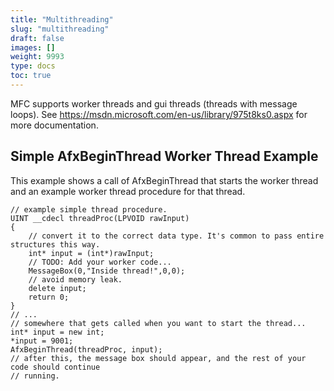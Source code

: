 ```yaml
---
title: "Multithreading"
slug: "multithreading"
draft: false
images: []
weight: 9993
type: docs
toc: true
---
```


MFC supports worker threads and gui threads (threads with message loops). See https://msdn.microsoft.com/en-us/library/975t8ks0.aspx for more documentation.

## Simple AfxBeginThread Worker Thread Example
This example shows a call of AfxBeginThread that starts the worker thread and an example worker thread procedure for that thread.

    // example simple thread procedure.
    UINT __cdecl threadProc(LPVOID rawInput)
    {
        // convert it to the correct data type. It's common to pass entire structures this way.
        int* input = (int*)rawInput;
        // TODO: Add your worker code...
        MessageBox(0,"Inside thread!",0,0);
        // avoid memory leak.
        delete input;
        return 0;
    }
    // ...
    // somewhere that gets called when you want to start the thread...
    int* input = new int;
    *input = 9001;
    AfxBeginThread(threadProc, input);
    // after this, the message box should appear, and the rest of your code should continue 
    // running.
    

